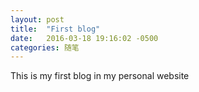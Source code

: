 ```yaml
---
layout: post
title:  "First blog"
date:   2016-03-18 19:16:02 -0500
categories: 随笔
---
```

This is my first blog in my personal website


